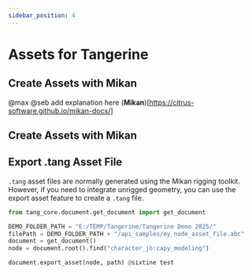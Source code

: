 ```yaml
---
sidebar_position: 4
---
```

# Assets for Tangerine

## Create Assets with Mikan

@max @seb add explanation here
(**Mikan**)[https://citrus-software.github.io/mikan-docs/]

## Create Assets with Mikan

## Export .tang Asset File

`.tang` asset files are normally generated using the Mikan rigging toolkit.
However, if you need to integrate unrigged geometry, you can use the export asset feature to create a `.tang` file.

```python
from tang_core.document.get_document import get_document

DEMO_FOLDER_PATH = "E:/TEMP/Tangerine/Tangerine Demo 2025/"
filePath = DEMO_FOLDER_PATH + "/api_samples/my_node_asset_file.abc"
document = get_document()
node = document.root().find("character_jb:capy_modeling")

document.export_asset(node, path) @sixtine test
```

